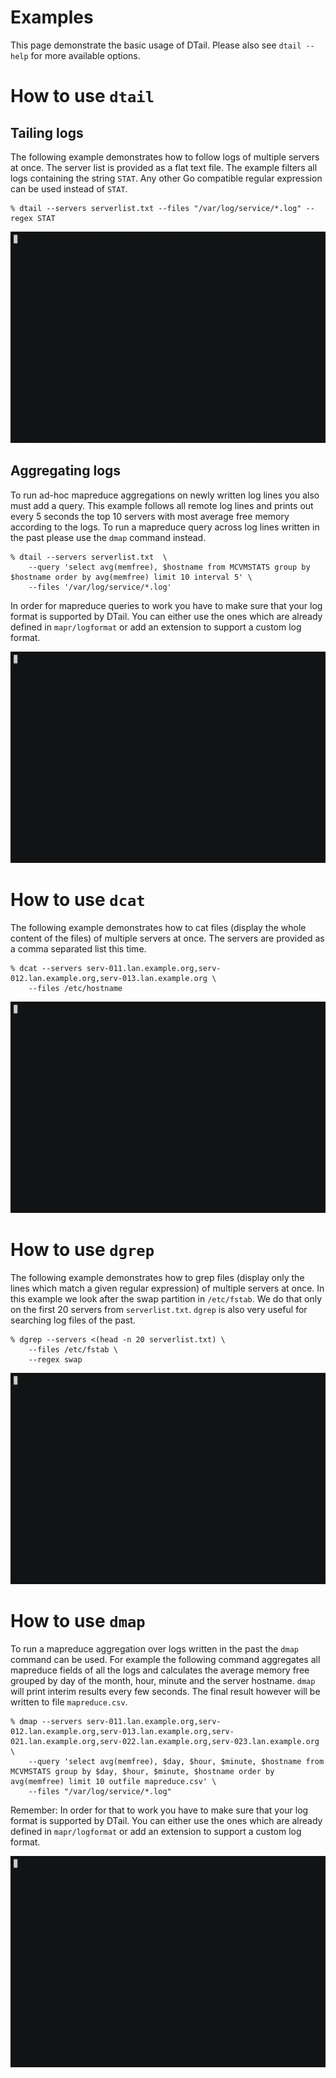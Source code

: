 Examples
========

This page demonstrate the basic usage of DTail. Please also see ``dtail --help`` for more available options.

# How to use ``dtail``

## Tailing logs

The following example demonstrates how to follow logs of multiple servers at once. The server list is provided as a flat text file. The example filters all logs containing the string ``STAT``. Any other Go compatible regular expression can be used instead of ``STAT``.

```shell
% dtail --servers serverlist.txt --files "/var/log/service/*.log" --regex STAT
```

![dtail](dtail.gif "Tail example")

## Aggregating logs

To run ad-hoc mapreduce aggregations on newly written log lines you also must add a query. This example follows all remote log lines and prints out every 5 seconds the top 10 servers with most average free memory according to the logs. To run a mapreduce query across log lines written in the past please use the ``dmap`` command instead.

```shell
% dtail --servers serverlist.txt  \
    --query 'select avg(memfree), $hostname from MCVMSTATS group by $hostname order by avg(memfree) limit 10 interval 5' \
    --files '/var/log/service/*.log'
```

In order for mapreduce queries to work you have to make sure that your log format is supported by DTail. You can either use the ones which are already defined in ``mapr/logformat`` or add an extension to support a custom log format.

![dtail-map](dtail-map.gif "Tail mapreduce example")

# How to use ``dcat``

The following example demonstrates how to cat files (display the whole content of the files) of multiple servers at once. The servers are provided as a comma separated list this time.

```shell
% dcat --servers serv-011.lan.example.org,serv-012.lan.example.org,serv-013.lan.example.org \
    --files /etc/hostname
```

![dcat](dcat.gif "Cat example")

# How to use ``dgrep``

The following example demonstrates how to grep files (display only the lines which match a given regular expression) of multiple servers at once. In this example we look after the swap partition in ``/etc/fstab``. We do that only on the first 20 servers from ``serverlist.txt``. ``dgrep`` is also very useful for searching log files of the past.

```shell
% dgrep --servers <(head -n 20 serverlist.txt) \
    --files /etc/fstab \
    --regex swap
```

![dgrep](dgrep.gif "Grep example")

# How to use ``dmap``

To run a mapreduce aggregation over logs written in the past the ``dmap`` command can be used. For example the following command aggregates all mapreduce fields of all the logs and calculates the average memory free grouped by day of the month, hour, minute and the server hostname. ``dmap`` will print interim results every few seconds. The final result however will be written to file ``mapreduce.csv``.

```shell
% dmap --servers serv-011.lan.example.org,serv-012.lan.example.org,serv-013.lan.example.org,serv-021.lan.example.org,serv-022.lan.example.org,serv-023.lan.example.org \
    --query 'select avg(memfree), $day, $hour, $minute, $hostname from MCVMSTATS group by $day, $hour, $minute, $hostname order by avg(memfree) limit 10 outfile mapreduce.csv' \
    --files "/var/log/service/*.log"
```

Remember: In order for that to work you have to make sure that your log format is supported by DTail. You can either use the ones which are already defined in ``mapr/logformat`` or add an extension to support a custom log format.

![dmap](dmap.gif "DMap example")
